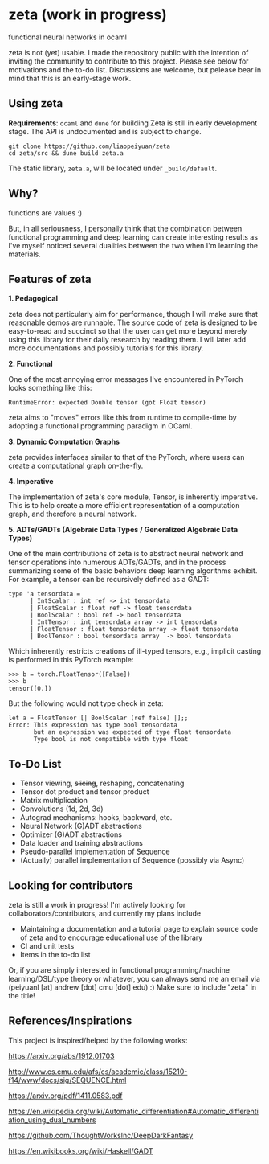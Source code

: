 # zeta (work in progress)

functional neural networks in ocaml

zeta is not (yet) usable. I made the repository public with the intention of inviting the community to contribute to this project. Please see below for motivations and the to-do list. Discussions are welcome, but pelease bear in mind that this is an early-stage work.

## Using zeta
**Requirements**: `ocaml` and `dune` for building
Zeta is still in early development stage. The API is undocumented and is subject to change.
```
git clone https://github.com/liaopeiyuan/zeta
cd zeta/src && dune build zeta.a
```
The static library, `zeta.a`, will be located under `_build/default`.

## Why?
functions are values :)

But, in all seriousness, I personally think that the combination between functional programming and deep learning can create interesting results as I've myself noticed several dualities between the two when I'm learning the materials.

## Features of zeta

**1. Pedagogical**

zeta does not particularly aim for performance, though I will make sure that reasonable demos are runnable. The source code of zeta is designed to be easy-to-read and succinct so that the user can get more beyond merely using this library for their daily research by reading them. I will later add more documentations and possibly tutorials for this library.

**2. Functional**

One of the most annoying error messages I've encountered in PyTorch looks something like this:

```
RuntimeError: expected Double tensor (got Float tensor)
```

zeta aims to "moves" errors like this from runtime to compile-time by adopting a functional programming paradigm in OCaml.

**3. Dynamic Computation Graphs**

zeta provides interfaces similar to that of the PyTorch, where users can create a computational graph on-the-fly.

**4. Imperative**

The implementation of zeta's core module, Tensor, is inherently imperative. This is to help create a more efficient representation of a computation graph, and therefore a neural network.

**5. ADTs/GADTs (Algebraic Data Types / Generalized Algebraic Data Types)**

One of the main contributions of zeta is to abstract neural network and tensor operations into numerous ADTs/GADTs, and in the process summarizing some of the basic behaviors deep learning algorithms exhibit. For example, a tensor can be recursively defined as a GADT:

```
type 'a tensordata = 
      | IntScalar : int ref -> int tensordata
      | FloatScalar : float ref -> float tensordata
      | BoolScalar : bool ref -> bool tensordata
      | IntTensor : int tensordata array -> int tensordata
      | FloatTensor : float tensordata array -> float tensordata
      | BoolTensor : bool tensordata array  -> bool tensordata
```

Which inherently restricts creations of ill-typed tensors, e.g., implicit casting is performed in this PyTorch example:

```
>>> b = torch.FloatTensor([False])
>>> b
tensor([0.])
```

But the following would not type check in zeta:

```
let a = FloatTensor [| BoolScalar (ref false) |];;
Error: This expression has type bool tensordata
       but an expression was expected of type float tensordata
       Type bool is not compatible with type float 
```

## To-Do List

- Tensor viewing, ~~slicing~~, reshaping, concatenating
- Tensor dot product and tensor product
- Matrix multiplication
- Convolutions (1d, 2d, 3d)
- Autograd mechanisms: hooks, backward, etc.
- Neural Network (G)ADT abstractions
- Optimizer (G)ADT abstractions
- Data loader and training abstractions
- Pseudo-parallel implementation of Sequence
- (Actually) parallel implementation of Sequence (possibly via Async)

## Looking for contributors

zeta is still a work in progress! I'm actively looking for collaborators/contributors, and currently my plans include

- Maintaining a documentation and a tutorial page to explain source code of zeta and to encourage educational use of the library
- CI and unit tests
- Items in the to-do list

Or, if you are simply interested in functional programming/machine learning/DSL/type theory or whatever, you can always send me an email via (peiyuanl [at] andrew [dot] cmu [dot] edu) :) Make sure to include "zeta" in the title!

## References/Inspirations

This project is inspired/helped by the following works:

https://arxiv.org/abs/1912.01703

http://www.cs.cmu.edu/afs/cs/academic/class/15210-f14/www/docs/sig/SEQUENCE.html

https://arxiv.org/pdf/1411.0583.pdf

https://en.wikipedia.org/wiki/Automatic_differentiation#Automatic_differentiation_using_dual_numbers

https://github.com/ThoughtWorksInc/DeepDarkFantasy

https://en.wikibooks.org/wiki/Haskell/GADT
